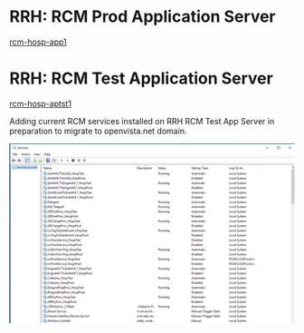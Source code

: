 # RRH: RCM Prod Application Server
[rcm-hosp-app1](https://portal.azure.com/#@medspheresystems.com/resource/subscriptions/69592250-9a14-4f99-8239-6d7e8a143cc3/resourceGroups/msc-cus-resgrp/providers/Microsoft.Compute/virtualMachines/rcm-hosp-app1/overview)


# RRH: RCM Test Application Server
[rcm-hosp-aptst1](https://portal.azure.com/#@medspheresystems.com/resource/subscriptions/69592250-9a14-4f99-8239-6d7e8a143cc3/resourceGroups/msc-cus-resgrp/providers/Microsoft.Compute/virtualMachines/rcm-hosp-aptst1/overview)

Adding current RCM services installed on RRH RCM Test App Server in preparation to migrate to openvista.net domain.

![image.png](/.attachments/image-ce6b535f-8051-4b75-8622-59c655cc4f1d.png)